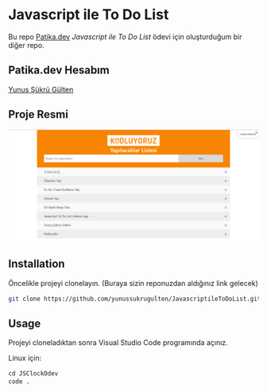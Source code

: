 # Javascript ile To Do List

Bu repo [Patika.dev](https://www.patika.dev) *Javascript ile To Do List* ödevi için oluşturduğum bir diğer repo.

## Patika.dev Hesabım
[Yunus Şükrü Gülten](https://app.patika.dev/yunussukrugulten)

## Proje Resmi
![github](img/JsToDoList.png)

## Installation

Öncelikle projeyi clonelayın. (Buraya sizin reponuzdan aldığınız link gelecek)

```bash
git clone https://github.com/yunussukrugulten/JavascriptileToDoList.git
```

## Usage

Projeyi cloneladıktan sonra Visual Studio Code programında açınız.

Linux için:
```linux
cd JSClockOdev
code .
```
